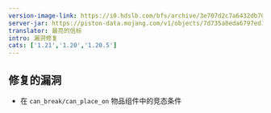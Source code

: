 ```yaml
---
version-image-link: https://i0.hdslb.com/bfs/archive/3e707d2c7a6432db7079181922f18e9e146dcb12.png
server-jar: https://piston-data.mojang.com/v1/objects/7d735a8eda6797ed196141b76e96b46546bde091/server.jar
translator: 最亮的信标
intro: 漏洞修复
cats: ['1.21','1.20','1.20.5']
---
```

## 修复的漏洞
* 在 `can_break/can_place_on` 物品组件中的竞态条件